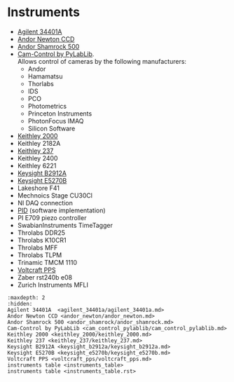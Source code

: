 # Instruments

- [Agilent 34401A](agilent_34401a/agilent_34401a.md)
- [Andor Newton CCD](andor_newton/andor_newton.md)
- [Andor Shamrock 500](andor_shamrock/andor_shamrock.md)
- [Cam-Control by PyLabLib](cam_control_pylablib/cam_control_pylablib.md).\
   Allows control of cameras by the following manufacturers:
  - Andor
  - Hamamatsu
  - Thorlabs
  - IDS
  - PCO
  - Photometrics
  - Princeton Instruments
  - PhotonFocus IMAQ
  - Silicon Software
- [Keithley 2000](keithley_2000/keithley_2000.md)
- Keithley 2182A
- [Keithley 237](keithley_237/keithley_237.md)
- Keithley 2400
- Keithley 6221
- [Keysight B2912A](keysight_b2912a/keysight_b2912a.md)
- [Keysight E5270B](keysight_e5270b/keysight_e5270b.md)
- Lakeshore F41
- Mechnoics Stage CU30Cl
- NI DAQ connection
- [PID](pid/pid.md) (software implementation)
- PI E709 piezo controller
- SwabianInstruments TimeTagger
- Throlabs DDR25
- Throlabs K10CR1
- Throlabs MFF
- Throlabs TLPM
- Trinamic TMCM 1110
- [Voltcraft PPS](voltcraft_pps/voltcraft_pps.md)
- Zaber rst240b e08
- Zurich Instruments MFLI

```{toctree}
:maxdepth: 2
:hidden:
Agilent 34401A  <agilent_34401a/agilent_34401a.md>
Andor Newton CCD <andor_newton/andor_newton.md>
Andor Shamrock 500 <andor_shamrock/andor_shamrock.md>
Cam-Control by PyLabLib <cam_control_pylablib/cam_control_pylablib.md>
Keithley 2000 <keithley_2000/keithley_2000.md>
Keithley 237 <keithley_237/keithley_237.md>
Keysight B2912A <keysight_b2912a/keysight_b2912a.md>
Keysight E5270B <keysight_e5270b/keysight_e5270b.md>
Voltcraft PPS <voltcraft_pps/voltcraft_pps.md>
instruments table <instruments_table>
instruments table <instruments_table.rst>
```
